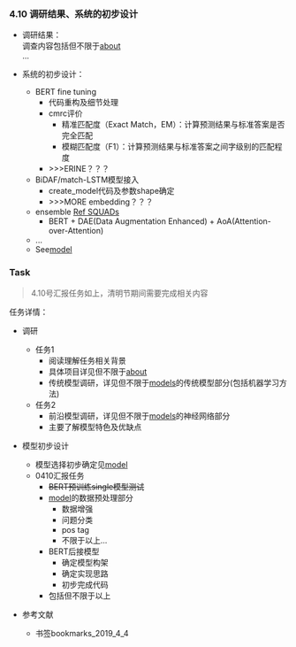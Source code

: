 ### 4.10 调研结果、系统的初步设计
- 调研结果：  
调查内容包括但不限于[about](about.md)   
...  

- 系统的初步设计：  
    - BERT fine tuning
        + 代码重构及细节处理
        + cmrc评价
            * 精准匹配度（Exact Match，EM）：计算预测结果与标准答案是否完全匹配
            * 模糊匹配度（F1）：计算预测结果与标准答案之间字级别的匹配程度
        + \>>>ERINE？？？
    - BiDAF/match-LSTM模型接入
        + create_model代码及参数shape确定
        + \>>>MORE embedding？？？
    - ensemble [Ref SQUADs](https://rajpurkar.github.io/SQuAD-explorer/)
        + BERT + DAE(Data Augmentation Enhanced) + AoA(Attention-over-Attention)
    - ...
    - See[model](model.md)

### Task
>4.10号汇报任务如上，清明节期间需要完成相关内容

任务详情：

- 调研
    - 任务1 
        - 阅读理解任务相关背景
        - 具体项目详见但不限于[about](about.pdf)
        - 传统模型调研，详见但不限于[models](models.pdf)的传统模型部分(包括机器学习方法)
    - 任务2
        - 前沿模型调研，详见但不限于[models](models.pdf)的神经网络部分
        - 主要了解模型特色及优缺点
- 模型初步设计
    - 模型选择初步确定见[model](model.pdf)
    - 0410汇报任务
        - ~~BERT预训练single模型测试~~
        - [model](model.pdf)的数据预处理部分
            - 数据增强
            - 问题分类
            - pos tag
            - 不限于以上...
        - BERT后接模型
            - 确定模型构架
            - 确定实现思路
            - 初步完成代码
        - 包括但不限于以上

- 参考文献
    - 书签bookmarks_2019_4_4